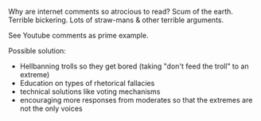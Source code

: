 Why are internet comments so atrocious to read? Scum of the earth. Terrible bickering. Lots of straw-mans & other terrible arguments.

See Youtube comments as prime example.

Possible solution:
* Hellbanning trolls so they get bored (taking "don't feed the troll" to an extreme)
* Education on types of rhetorical fallacies
* technical solutions like voting mechanisms
* encouraging more responses from moderates so that the extremes are not the only voices
